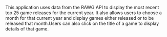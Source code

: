  This application uses data from the RAWG API to display the most recent top 25 game releases for the current year. It also allows users to choose a month for that current year and display games either released or to be released that month.Users can also click on the title of a game to display details of that game.

